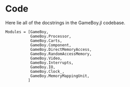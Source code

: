 # Code
Here lie all of the docstrings in the GameBoy.jl codebase.

```@autodocs
Modules = [GameBoy, 
           GameBoy.Processor, 
           GameBoy.Carts, 
           GameBoy.Component, 
           GameBoy.DirectMemoryAccess, 
           GameBoy.RandomAccessMemory, 
           GameBoy.Video,
           GameBoy.Interrupts,
           GameBoy.IO,
           GameBoy.Clock_,
           GameBoy.MemoryMappingUnit,
          ]
```

